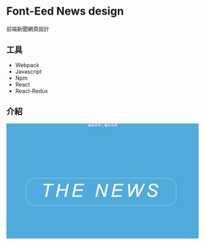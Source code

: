 # Font-Eed News design
前端新聞網頁設計
## 工具
* Webpack
* Javascript
* Npm
* React
* React-Redux
## 介紹
![測試](https://github.com/joen0925/webTraining/blob/Select_Test/GIF_or_PNG/%E6%B8%AC%E8%A9%A6.gif)
